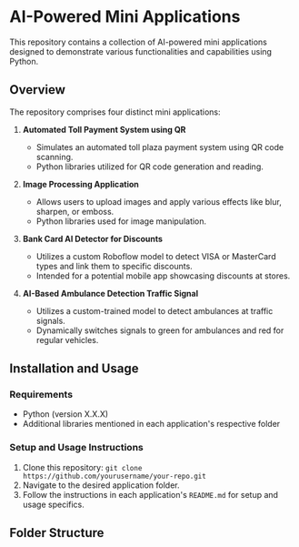 # AI-Powered Mini Applications

This repository contains a collection of AI-powered mini applications designed to demonstrate various functionalities and capabilities using Python.

## Overview

The repository comprises four distinct mini applications:

1. **Automated Toll Payment System using QR**
   - Simulates an automated toll plaza payment system using QR code scanning.
   - Python libraries utilized for QR code generation and reading.
   
2. **Image Processing Application**
   - Allows users to upload images and apply various effects like blur, sharpen, or emboss.
   - Python libraries used for image manipulation.

3. **Bank Card AI Detector for Discounts**
   - Utilizes a custom Roboflow model to detect VISA or MasterCard types and link them to specific discounts.
   - Intended for a potential mobile app showcasing discounts at stores.

4. **AI-Based Ambulance Detection Traffic Signal**
   - Utilizes a custom-trained model to detect ambulances at traffic signals.
   - Dynamically switches signals to green for ambulances and red for regular vehicles.

## Installation and Usage

### Requirements
- Python (version X.X.X)
- Additional libraries mentioned in each application's respective folder

### Setup and Usage Instructions
1. Clone this repository: `git clone https://github.com/yourusername/your-repo.git`
2. Navigate to the desired application folder.
3. Follow the instructions in each application's `README.md` for setup and usage specifics.

## Folder Structure

